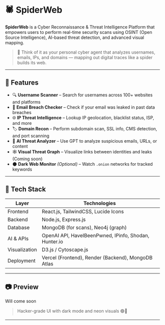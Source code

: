 # 🕷️ SpiderWeb

**SpiderWeb** is a Cyber Reconnaissance & Threat Intelligence Platform that empowers users to perform real-time security scans using OSINT (Open Source Intelligence), AI-based threat detection, and advanced visual mapping.

> 🧠 Think of it as your personal cyber agent that analyzes usernames, emails, IPs, and domains — mapping out digital traces like a spider builds its web.

---

## 🚀 Features

- 🔍 **Username Scanner** – Search for usernames across 100+ websites and platforms  
- 📧 **Email Breach Checker** – Check if your email was leaked in past data breaches  
- 🌐 **IP Threat Intelligence** – Lookup IP geolocation, blacklist status, ISP, and more  
- 🏷️ **Domain Recon** – Perform subdomain scan, SSL info, CMS detection, and port scanning  
- 🤖 **AI Threat Analyzer** – Use GPT to analyze suspicious emails, URLs, or content  
- 🕸️ **Visual Threat Graph** – Visualize links between identities and leaks (Coming soon)  
- 🌑 **Dark Web Monitor** *(Optional)* – Watch `.onion` networks for tracked keywords  

---

## 🧰 Tech Stack

| Layer        | Technologies                     |
|--------------|----------------------------------|
| Frontend     | React.js, TailwindCSS, Lucide Icons |
| Backend      | Node.js, Express.js              |
| Database     | MongoDB (for scans), Neo4j (graph) |
| AI & APIs    | OpenAI API, HaveIBeenPwned, IPinfo, Shodan, Hunter.io |
| Visualization| D3.js / Cytoscape.js             |
| Deployment   | Vercel (Frontend), Render (Backend), MongoDB Atlas |

---

## 📷 Preview

Will come soon

> Hacker-grade UI with dark mode and neon visuals 🟢🖤

---
